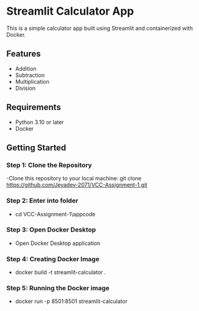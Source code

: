 # Streamlit Calculator App

This is a simple calculator app built using Streamlit and containerized with Docker.

## Features

- Addition
- Subtraction
- Multiplication
- Division

## Requirements

- Python 3.10 or later
- Docker

## Getting Started

### Step 1: Clone the Repository

-Clone this repository to your local machine: git clone https://github.com/Jeyadev-2071/VCC-Assignment-1.git

### Step 2: Enter into folder

- cd VCC-Assignment-1\appcode

### Step 3: Open Docker Desktop

- Open Docker Desktop application

### Step 4: Creating Docker Image 

- docker build -t streamlit-calculator .

### Step 5: Running the Docker image

- docker run -p 8501:8501 streamlit-calculator

